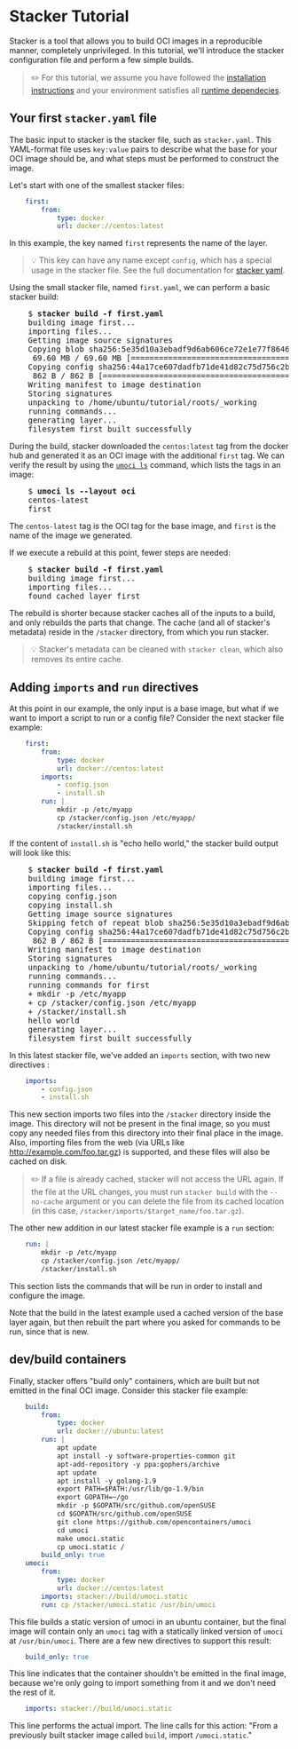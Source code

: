 # Stacker Tutorial

Stacker is a tool that allows you to build OCI images in a reproducible manner, completely unprivileged. In this tutorial, we'll introduce the stacker configuration file and perform a few simple builds.

> :pencil2: For this tutorial, we assume you have followed the [installation instructions](../developer_guide/building_stacker.md) and your environment satisfies all [runtime dependecies](../get_started/get_stacker.md).

## Your first `stacker.yaml` file

The basic input to stacker is the stacker file, such as `stacker.yaml`. This YAML-format file uses `key:value` pairs to describe what the base for your OCI image should be, and what steps must be performed to construct the image. 

Let's start with one of the smallest stacker files:

```yaml
    first:
        from:
            type: docker
            url: docker://centos:latest
```

In this example, the key named `first` represents the name of the layer. 

> :bulb: This key can have any name except `config`, which has a special usage in the stacker file. See the full documentation for [stacker yaml](../reference/stacker_file.md).

Using the small stacker file, named `first.yaml`, we can perform a basic stacker build:

<pre>
    $ <b>stacker build -f first.yaml</b>
    building image first...
    importing files...
    Getting image source signatures
    Copying blob sha256:5e35d10a3ebadf9d6ab606ce72e1e77f8646b2e2ff8dd3a60d4401c3e3a76f31
     69.60 MB / 69.60 MB [=====================================================] 16s
    Copying config sha256:44a17ce607dadfb71de41d82c75d756c2bca4db677bba99969f28de726e4411e
     862 B / 862 B [============================================================] 0s
    Writing manifest to image destination
    Storing signatures
    unpacking to /home/ubuntu/tutorial/roots/_working
    running commands...
    generating layer...
    filesystem first built successfully
</pre>

During the build, stacker downloaded the `centos:latest` tag from the docker hub and generated it as an OCI image with the additional `first` tag. We can verify the result by using the [`umoci ls`](https://man.archlinux.org/man/umoci-ls.1.en) command, which lists the tags in an image:

<pre>
    $ <b>umoci ls --layout oci</b>
    centos-latest
    first
</pre>

The `centos-latest` tag is the OCI tag for the base image, and `first` is the name of the image we generated.

If we execute a rebuild at this point, fewer steps are needed:

<pre>
    $ <b>stacker build -f first.yaml</b>
    building image first...
	importing files...
	found cached layer first
</pre>

The rebuild is shorter because stacker caches all of the inputs to a build, and only rebuilds the parts that change. The cache (and all of stacker's metadata) reside in the `/stacker` directory, from which you run stacker. 

> :bulb: Stacker's metadata can be cleaned with `stacker clean`, which also removes its entire cache.

## Adding `imports` and `run` directives

At this point in our example, the only input is a base image, but what if we want to import a script to run or a config file? Consider the next stacker file example:

```yaml
    first:
        from:
            type: docker
            url: docker://centos:latest
        imports:
            - config.json
            - install.sh
        run: |
            mkdir -p /etc/myapp
            cp /stacker/config.json /etc/myapp/
            /stacker/install.sh
```

If the content of `install.sh` is "echo hello world," the stacker build output will look like this:

<pre>
    $ <b>stacker build -f first.yaml</b>
	building image first...
	importing files...
	copying config.json
	copying install.sh
	Getting image source signatures
	Skipping fetch of repeat blob sha256:5e35d10a3ebadf9d6ab606ce72e1e77f8646b2e2ff8dd3a60d4401c3e3a76f31
	Copying config sha256:44a17ce607dadfb71de41d82c75d756c2bca4db677bba99969f28de726e4411e
	 862 B / 862 B [============================================================] 0s
	Writing manifest to image destination
	Storing signatures
	unpacking to /home/ubuntu/tutorial/roots/_working
	running commands...
	running commands for first
	+ mkdir -p /etc/myapp
	+ cp /stacker/config.json /etc/myapp
	+ /stacker/install.sh
	hello world
	generating layer...
	filesystem first built successfully
</pre>

In this latest stacker file, we've added an `imports` section, with two new directives :

```yaml
    imports:
        - config.json
        - install.sh
```

This new section imports two files into the `/stacker` directory inside the image. This directory will not be present in the final image, so you must copy any needed files from this directory into their final place in the image. Also, importing files from the web (via URLs like  http://example.com/foo.tar.gz) is supported, and these files will also be cached on disk. 

> :pencil2: If a file is already cached, stacker will not access the URL again. If the file at the URL changes, you must run `stacker build` with the `--no-cache` argument or you can delete the file from its cached location (in this case, `/stacker/imports/$target_name/foo.tar.gz`).

The other new addition in our latest stacker file example is a `run` section:

```yaml
    run: |
        mkdir -p /etc/myapp
        cp /stacker/config.json /etc/myapp/
        /stacker/install.sh
```

This section lists the commands that will be run in order to install and configure the image.

Note that the build in the latest example used a cached version of the base layer again, but then rebuilt the part where you asked for commands to be run, since that is new.

## dev/build containers

Finally, stacker offers "build only" containers, which are built but not emitted in the final OCI image. Consider this stacker file example:

```yaml
    build:
        from:
            type: docker
            url: docker://ubuntu:latest
        run: |
            apt update
            apt install -y software-properties-common git
            apt-add-repository -y ppa:gophers/archive
            apt update
            apt install -y golang-1.9
            export PATH=$PATH:/usr/lib/go-1.9/bin
            export GOPATH=~/go
            mkdir -p $GOPATH/src/github.com/openSUSE
            cd $GOPATH/src/github.com/openSUSE
            git clone https://github.com/opencontainers/umoci
            cd umoci
            make umoci.static
            cp umoci.static /
        build_only: true
    umoci:
        from:
            type: docker
            url: docker://centos:latest
        imports: stacker://build/umoci.static
        run: cp /stacker/umoci.static /usr/bin/umoci
```

This file builds a static version of umoci in an ubuntu container, but the final image will contain only an `umoci` tag with a statically linked version of `umoci` at `/usr/bin/umoci`. There are a few new directives to support this result:

```yaml
    build_only: true
```

This line indicates that the container shouldn't be emitted in the final image, because we're only going to import something from it and we don't need the rest of it.

```yaml
    imports: stacker://build/umoci.static
```

This line performs the actual import. The line calls for this action: "From a previously built stacker image called `build`, import `/umoci.static`."

